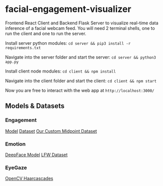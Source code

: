 # facial-engagement-visualizer
Frontend React Client and Backend Flask Server to visualize real-time data inference of a facial webcam feed.
You will need 2 terminal shells, one to run the client and one to run the server.

Install server python modules:
`cd server && pip3 install -r requirements.txt`

Navigate into the server folder and start the server:
`cd server && python3 app.py`

Install client node modules:
`cd client && npm install`

Navigate into the client folder and start the client:
`cd client && npm start`


Now you are free to interact with the web app at `http://localhost:3000/`



## Models & Datasets

### Engagement
[Model](https://arxiv.org/abs/1609.01885)
[Dataset](https://iith.ac.in/~daisee-dataset/)
[Our Custom Midpoint Dataset](https://drive.google.com/drive/folders/1KQBDLNuSHW25PfT0fpfDISVo12U_iT7o?usp=sharing)

### Emotion
[DeepFace Model](https://pypi.org/project/deepface/)
[LFW Dataset](https://sefiks.com/2020/08/27/labeled-faces-in-the-wild-for-face-recognition/)

### EyeGaze
[OpenCV Haarcascades](https://github.com/opencv/opencv/tree/master/data/haarcascades)